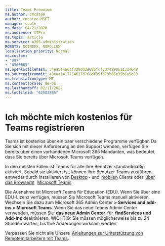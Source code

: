 ```yaml
---
title: Teams Freemium
ms.author: cmcatee
author: cmcatee-MSFT
manager: scotv
ms.date: 04/21/2020
ms.audience: ITPro
ms.topic: article
ms.service: o365-administration
ROBOTS: NOINDEX, NOFOLLOW
localization_priority: Normal
ms.custom:
- "997"
- "6500005"
ms.openlocfilehash: 54ea5e4664f7280d3e685fcf5d742906113d4649
ms.sourcegitcommit: 49eaa1417714617d768df85fd79b65e35b6e5c83
ms.translationtype: MT
ms.contentlocale: de-DE
ms.lasthandoff: 02/11/2022
ms.locfileid: "62583885"
---
```

# <a name="id-like-to-sign-up-for-teams-for-free"></a>Ich möchte mich kostenlos für Teams registrieren

Teams ist kostenlos über ein paar verschiedene Programme verfügbar. Da Sie sich mit dieser Anforderung an den Support wenden, verfügen Sie bereits über einen vorhandenen Microsoft 365 Mandanten, was bedeutet, dass Sie bereits über Microsoft Teams verfügen.

In den meisten Fällen ist Teams für alle Ihre Benutzer standardmäßig aktiviert. Sobald sie aktiviert ist, können Ihre Benutzer Teams ausführen, entweder durch Installieren von [Desktop](https://docs.microsoft.com/MicrosoftTeams/get-clients#desktop-client) - und  [mobilen](https://docs.microsoft.com/MicrosoftTeams/get-clients#mobile-clients) Clients oder  [über das Browserat](https://dos.microsoft.com/MicrosoftTeams/get-clients#web-client)   [Microsoft Teams](https://www.microsoft.com/microsoft-teams/teams-for-work).

Die Ausnahme ist Microsoft Teams für Education (EDU). Wenn Sie über eine EDU-Lizenz verfügen, müssen Sie Microsoft Teams manuell aktivieren. Wechseln Sie dazu zum Microsoft 365 Admin Center **> Services and add-ins > Microsoft Teams**. Wenn Sie das neue Teams Admin Center verwenden, müssen Sie  **das neue Admin Center**  für  **findServices und Add-Ins** deaktivieren. WICHTIG: Sie müssen möglicherweise bis zu 24 Stunden warten, bis Ihre Änderungen wirksam werden.

Verpassen Sie nicht alle Unsere  [Anleitungen zur Unterstützung von Remotemitarbeitern mit Teams](https://docs.microsoft.com/MicrosoftTeams/support-remote-work-with-teams).

